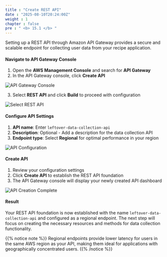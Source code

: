 ```yaml
---
title : "Create REST API"
date : "2025-08-10T20:24:00Z"
weight : 1
chapter : false
pre : " <b> 15.1 </b> "
---
```


Setting up a REST API through Amazon API Gateway provides a secure and scalable endpoint for collecting user data from your recipe application.

#### Navigate to API Gateway Console

1. Open the **AWS Management Console** and search for **API Gateway**
2. In the API Gateway console, click **Create API**

![API Gateway Console](/images/15/15-1.png?featherlight=false&width=90pc)

3. Select **REST API** and click **Build** to proceed with configuration

![Select REST API](/images/15/15-2.png?featherlight=false&width=90pc)

#### Configure API Settings

1. **API name**: Enter `leftover-data-collection-api`
2. **Description**: Optional - Add a description for the data collection API
3. **Endpoint type**: Select **Regional** for optimal performance in your region

![API Configuration](/images/15/15-3.png?featherlight=false&width=90pc)

#### Create API

1. Review your configuration settings
2. Click **Create API** to establish the REST API foundation
3. The API Gateway console will display your newly created API dashboard

![API Creation Complete](/images/15/15-4.png?featherlight=false&width=90pc)

#### Result

Your REST API foundation is now established with the name `leftover-data-collection-api` and configured as a regional endpoint. The next step will focus on creating the necessary resources and methods for data collection functionality.

{{% notice note %}}
Regional endpoints provide lower latency for users in the same AWS region as your API, making them ideal for applications with geographically concentrated users.
{{% /notice %}}

